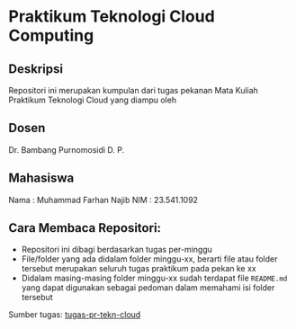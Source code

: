 # Praktikum Teknologi Cloud Computing

## Deskripsi

Repositori ini merupakan kumpulan dari tugas pekanan Mata Kuliah Praktikum Teknologi Cloud yang diampu oleh

## Dosen

Dr. Bambang Purnomosidi D. P.

## Mahasiswa

Nama : Muhammad Farhan Najib
NIM : 23.541.1092

## Cara Membaca Repositori:

- Repositori ini dibagi berdasarkan tugas per-minggu
- File/folder yang ada didalam folder minggu-xx, berarti file atau folder tersebut merupakan seluruh tugas praktikum pada pekan ke xx
- Didalam masing-masing folder minggu-xx sudah terdapat file `README.md` yang dapat digunakan sebagai pedoman dalam memahami isi folder tersebut

Sumber tugas: [tugas-pr-tekn-cloud](https://github.com/oldstager/academic/blob/main/praktikum/teknologi-cloud-computing.md)
